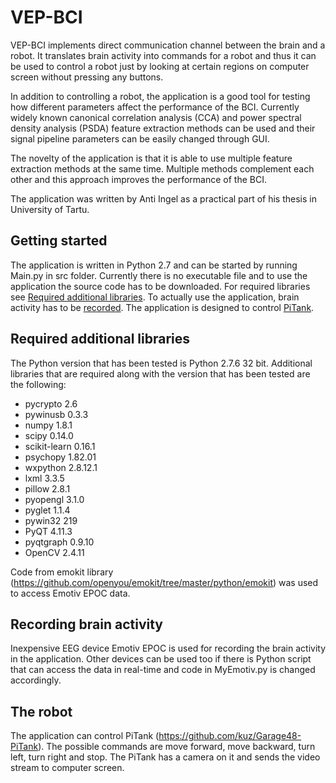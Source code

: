 # VEP-BCI

VEP-BCI implements direct communication channel between the brain and a robot. It translates brain activity into commands for a robot and thus it can be used to control a robot just by looking at certain regions on computer screen without pressing any buttons.

In addition to controlling a robot, the application is a good tool for testing how different parameters affect the performance of the BCI. Currently widely known canonical correlation analysis (CCA) and power spectral density analysis (PSDA) feature extraction methods can be used and their signal pipeline parameters can be easily changed through GUI.

The novelty of the application is that it is able to use multiple feature extraction methods at the same time. Multiple methods complement each other and this approach improves the performance of the BCI.

The application was written by Anti Ingel as a practical part of his thesis in University of Tartu.

## Getting started

The application is written in Python 2.7 and can be started by running Main.py in src folder. Currently there is no executable file and to use the application the source code has to be downloaded. For required libraries see [Required additional libraries](https://github.com/kahvel/VEP-BCI#required-additional-libraries). To actually use the application, brain activity has to be [recorded](https://github.com/kahvel/VEP-BCI#recording-brain-activity). The application is designed to control [PiTank](https://github.com/kahvel/VEP-BCI#the-robot).

## Required additional libraries

The Python version that has been tested is Python 2.7.6 32 bit. Additional libraries that are required along with the version that has been tested are the following:
* pycrypto 2.6
* pywinusb 0.3.3
* numpy 1.8.1
* scipy 0.14.0
* scikit-learn 0.16.1
* psychopy 1.82.01
* wxpython  2.8.12.1
* lxml 3.3.5
* pillow 2.8.1
* pyopengl 3.1.0
* pyglet 1.1.4
* pywin32 219
* PyQT 4.11.3
* pyqtgraph 0.9.10
* OpenCV 2.4.11

Code from emokit library (https://github.com/openyou/emokit/tree/master/python/emokit) was used to access Emotiv EPOC data. 

## Recording brain activity

Inexpensive EEG device Emotiv EPOC is used for recording the brain activity in the application. Other devices can be used too if there is Python script that can access the data in real-time and code in MyEmotiv.py is changed accordingly.

## The robot

The application can control PiTank (https://github.com/kuz/Garage48-PiTank). The possible commands are move forward, move backward, turn left, turn right and stop. The PiTank has a camera on it and sends the video stream to computer screen.
